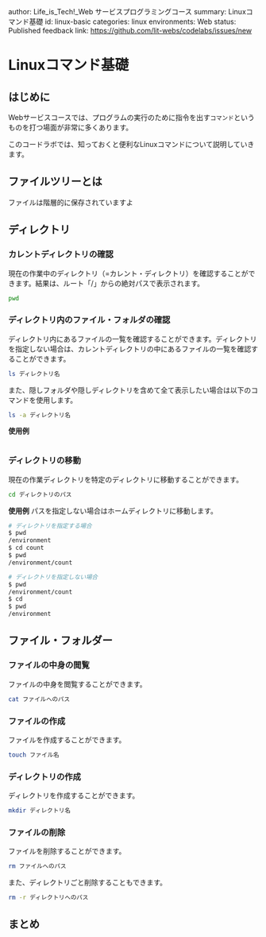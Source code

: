 author: Life_is_Tech!\_Web サービスプログラミングコース
summary: Linuxコマンド基礎
id: linux-basic
categories: linux
environments: Web
status: Published
feedback link: <https://github.com/lit-webs/codelabs/issues/new>

# Linuxコマンド基礎

<!-- TODO: 動作サンプルのGIFを追加する -->
<!-- TODO: 例題を作成する -->

## はじめに

Webサービスコースでは、プログラムの実行のために指令を出す`コマンド`というものを打つ場面が非常に多くあります。

このコードラボでは、知っておくと便利なLinuxコマンドについて説明していきます。

## ファイルツリーとは

ファイルは階層的に保存されていますよ

## ディレクトリ

### カレントディレクトリの確認

現在の作業中のディレクトリ（=カレント・ディレクトリ）を確認することができます。結果は、ルート「/」からの絶対パスで表示されます。

```sh
pwd
```

### ディレクトリ内のファイル・フォルダの確認

ディレクトリ内にあるファイルの一覧を確認することができます。ディレクトリを指定しない場合は、カレントディレクトリの中にあるファイルの一覧を確認することができます。

```sh
ls ディレクトリ名
```

また、隠しフォルダや隠しディレクトリを含めて全て表示したい場合は以下のコマンドを使用します。

```sh
ls -a ディレクトリ名
```

**使用例**

```sh
```

### ディレクトリの移動

現在の作業ディレクトリを特定のディレクトリに移動することができます。

```sh
cd ディレクトリのパス
```

**使用例**
パスを指定しない場合はホームディレクトリに移動します。

```sh
# ディレクトリを指定する場合
$ pwd
/environment
$ cd count
$ pwd
/environment/count

# ディレクトリを指定しない場合
$ pwd
/environment/count
$ cd
$ pwd
/environment
```

## ファイル・フォルダー

### ファイルの中身の閲覧

ファイルの中身を閲覧することができます。

```sh
cat ファイルへのパス
```

### ファイルの作成

ファイルを作成することができます。

```sh
touch ファイル名
```

### ディレクトリの作成

ディレクトリを作成することができます。

```sh
mkdir ディレクトリ名
```

### ファイルの削除

ファイルを削除することができます。

```sh
rm ファイルへのパス
```

また、ディレクトリごと削除することもできます。

```sh
rm -r ディレクトリへのパス
```

## まとめ

```sh

```
